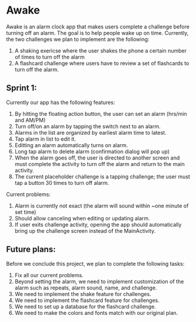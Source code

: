 # Awake
Awake is an alarm clock app that makes users complete a challenge before turning off an alarm. The goal is to help people wake up on time. Currently, the two challenges we plan to implement are the following:
1. A shaking exericse where the user shakes the phone a certain number of times to turn off the alarm
2. A flashcard challenge where users have to review a set of flashcards to turn off the alarm.

## Sprint 1:
Currently our app has the following features:
1. By hitting the floating action button, the user can set an alarm (hrs/min and AM/PM)
2. Turn off/on an alarm by tapping the switch next to an alarm.
3. Alarms in the list are organized by earliest alarm time to latest. 
4. Tap alarm in list to edit it. 
5. Editting an alarm automatically turns on alarm.
6. Long tap alarm to delete alarm (confirmation dialog will pop up)
7. When the alarm goes off, the user is directed to another screen and must complete the activity to turn off the alarm and return
   to the main activity.  
8. The current placeholder challenge is a tapping challenge; the user must tap a button 30 times to turn off alarm. 

Current problems:
1. Alarm is currently not exact (the alarm will sound within ~one minute of set time)
2. Should allow canceling when editing or updating alarm.
3. If user exits challenge activity, opening the app should automatically bring up the challenge screen instead of the MainActivity.

## Future plans:
Before we conclude this project, we plan to complete the following tasks:
1. Fix all our current problems. 
2. Beyond setting the alarm, we need to implement customization of the alarm such as repeats, alarm sound, name, and challenge.
3. We need to implement the shake feature for challenges.
4. We need to implement the flashcard feature for challenges.
5. We need to set up a database for the flashcard challenge. 
6. We need to make the colors and fonts match with our original plan.
